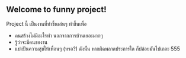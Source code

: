 ## Welcome to funny project!
Project นี้ เป็นงานที่ทำขึ้นเล่นๆ ทำขึ้นเพื่อ
  - คนสร้างไม่มีอะไรทำ นอกจากการบ้านเยอะมากๆ
  - รู้ว่าจะมีคนของาน
  - แบ่งปันความสุขให้เพื่อนๆ (หรอ?)
ดังนั้น หากผิดพลาดประการใด ก็ปล่อยมันไปเถอะ 555
